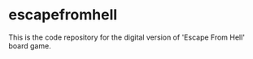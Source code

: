 # escapefromhell
This is the code repository for the digital version of 'Escape From Hell' board game. 

